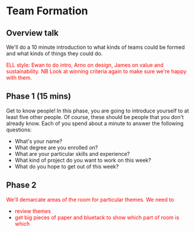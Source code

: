 # Team Formation

## Overview talk

We'll do a 10 minute introduction to what kinds of teams could be formed and what kinds of things they could do. 

<span style="color:red">
ELL style: Ewan to do intro, Arno on design, James on value and sustainability. NB Look at winning criteria again to make sure we're happy with them.
</span> 


## Phase 1 (15 mins)

Get to know people! In this phase, you are going to introduce yourself to at least five other people.  Of course, these should be people that you don't already know. Each of you spend about a minute to answer the following questions:

* What's your name?
* What degree are you enrolled on?
* What are your particular skills and experience?
* What kind of project do you want to work on this week?
* What do you hope to get out of this week?


## Phase 2

<span style="color:red">We'll demarcate areas of the room for particular themes. We need to</span>

* <span style="color:red">review themes</span>
* <span style="color:red">get big pieces of paper and bluetack to show which part of room is which</span>


